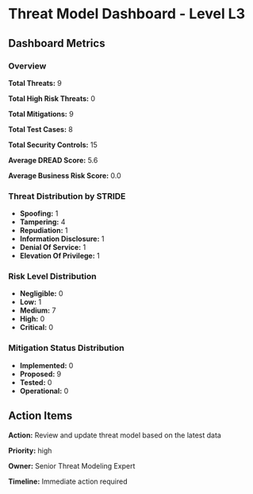 # Threat Model Dashboard - Level L3 

## Dashboard Metrics

### Overview

**Total Threats:** 9

**Total High Risk Threats:** 0

**Total Mitigations:** 9

**Total Test Cases:** 8

**Total Security Controls:** 15

**Average DREAD Score:** 5.6

**Average Business Risk Score:** 0.0

### Threat Distribution by STRIDE

- **Spoofing:** 1
- **Tampering:** 4
- **Repudiation:** 1
- **Information Disclosure:** 1
- **Denial Of Service:** 1
- **Elevation Of Privilege:** 1

### Risk Level Distribution

- **Negligible:** 0
- **Low:** 1
- **Medium:** 7
- **High:** 0
- **Critical:** 0

### Mitigation Status Distribution

- **Implemented:** 0
- **Proposed:** 9
- **Tested:** 0
- **Operational:** 0

## Action Items

**Action:** Review and update threat model based on the latest data

**Priority:** high

**Owner:** Senior Threat Modeling Expert

**Timeline:** Immediate action required

